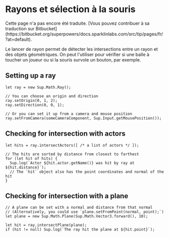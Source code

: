 # Rayons et sélection à la souris

<div class="note">
  Cette page n'a pas encore été traduite. [Vous pouvez contribuer à sa traduction sur Bitbucket](https://bitbucket.org/superpowers/docs.sparklinlabs.com/src/tip/pages/fr/?at=default).
</div>

Le lancer de rayon permet de détecter les intersections entre un rayon et des objets géométriques.
On peut l'utiliser pour vérifier si une balle à toucher un joueur ou si la souris survole un bouton, par exemple.

## Setting up a ray

```
let ray = new Sup.Math.Ray();

// You can choose an origin and direction
ray.setOrigin(0, 1, 2);
ray.setDirection(0, 0, 1);

// Or you can set it up from a camera and mouse position
ray.setFromCamera(someCameraComponent, Sup.Input.getMousePosition());
```

## Checking for intersection with actors

```
let hits = ray.intersectActors([ /* a list of actors */ ]);

// The hits are sorted by distance from closest to farthest
for (let hit of hits) {
  Sup.log(`Actor ${hit.actor.getName()} was hit by ray at ${hit.distance}`);
  // The `hit` object also has the point coordinates and normal of the hit
}
```
## Checking for intersection with a plane

```
// A plane can be set with a normal and distance from that normal
// (Alternatively, you could use `plane.setFromPoint(normal, point);`)
let plane = new Sup.Math.Plane(Sup.Math.Vector3.forward(), 10);

let hit = ray.intersectPlane(plane);
if (hit != null) Sup.log(`The ray hit the plane at ${hit.point}`);
```
